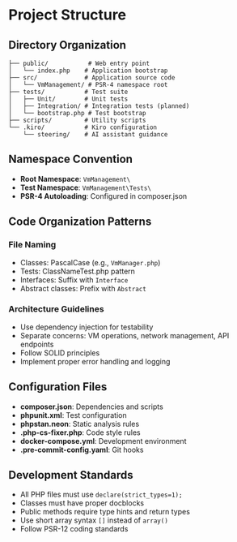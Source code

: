 # Project Structure

## Directory Organization

```
├── public/           # Web entry point
│   └── index.php    # Application bootstrap
├── src/             # Application source code
│   └── VmManagement/ # PSR-4 namespace root
├── tests/           # Test suite
│   ├── Unit/        # Unit tests
│   ├── Integration/ # Integration tests (planned)
│   └── bootstrap.php # Test bootstrap
├── scripts/         # Utility scripts
└── .kiro/           # Kiro configuration
    └── steering/    # AI assistant guidance
```

## Namespace Convention

- **Root Namespace**: `VmManagement\`
- **Test Namespace**: `VmManagement\Tests\`
- **PSR-4 Autoloading**: Configured in composer.json

## Code Organization Patterns

### File Naming
- Classes: PascalCase (e.g., `VmManager.php`)
- Tests: ClassNameTest.php pattern
- Interfaces: Suffix with `Interface`
- Abstract classes: Prefix with `Abstract`

### Architecture Guidelines
- Use dependency injection for testability
- Separate concerns: VM operations, network management, API endpoints
- Follow SOLID principles
- Implement proper error handling and logging

## Configuration Files

- **composer.json**: Dependencies and scripts
- **phpunit.xml**: Test configuration
- **phpstan.neon**: Static analysis rules
- **.php-cs-fixer.php**: Code style rules
- **docker-compose.yml**: Development environment
- **.pre-commit-config.yaml**: Git hooks

## Development Standards

- All PHP files must use `declare(strict_types=1);`
- Classes must have proper docblocks
- Public methods require type hints and return types
- Use short array syntax `[]` instead of `array()`
- Follow PSR-12 coding standards